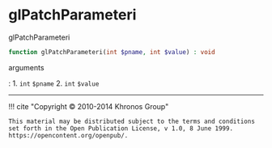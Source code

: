 # glPatchParameteri
glPatchParameteri

```php
function glPatchParameteri(int $pname, int $value) : void
```

arguments

:    1. `int` `$pname` 
    2. `int` `$value` 

---
     

!!! cite "Copyright © 2010-2014 Khronos Group"

    This material may be distributed subject to the terms and conditions set forth in the Open Publication License, v 1.0, 8 June 1999. https://opencontent.org/openpub/.